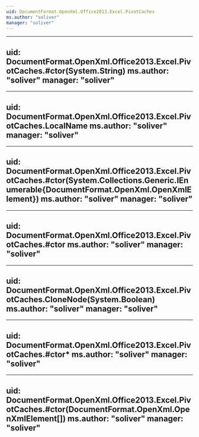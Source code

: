 ```yaml
---
uid: DocumentFormat.OpenXml.Office2013.Excel.PivotCaches
ms.author: "soliver"
manager: "soliver"
---
```


---
uid: DocumentFormat.OpenXml.Office2013.Excel.PivotCaches.#ctor(System.String)
ms.author: "soliver"
manager: "soliver"
---

---
uid: DocumentFormat.OpenXml.Office2013.Excel.PivotCaches.LocalName
ms.author: "soliver"
manager: "soliver"
---

---
uid: DocumentFormat.OpenXml.Office2013.Excel.PivotCaches.#ctor(System.Collections.Generic.IEnumerable{DocumentFormat.OpenXml.OpenXmlElement})
ms.author: "soliver"
manager: "soliver"
---

---
uid: DocumentFormat.OpenXml.Office2013.Excel.PivotCaches.#ctor
ms.author: "soliver"
manager: "soliver"
---

---
uid: DocumentFormat.OpenXml.Office2013.Excel.PivotCaches.CloneNode(System.Boolean)
ms.author: "soliver"
manager: "soliver"
---

---
uid: DocumentFormat.OpenXml.Office2013.Excel.PivotCaches.#ctor*
ms.author: "soliver"
manager: "soliver"
---

---
uid: DocumentFormat.OpenXml.Office2013.Excel.PivotCaches.#ctor(DocumentFormat.OpenXml.OpenXmlElement[])
ms.author: "soliver"
manager: "soliver"
---
